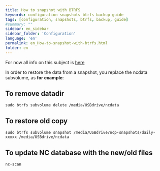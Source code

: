 ```yaml
---
title: How to snapshot with BTRFS
keywords: configuration snapshots btrfs backup guide
tags: [configuration, snapshots, btrfs, backup, guide]
#summary: ""
sidebar: en_sidebar
sidebar_folder: 'Configuration'
language: 'en'
permalink: en_How-to-snapshot-with-btrfs.html
folder: en
---
```



For now all info on this subject is [here](https://ownyourbits.com/category/btrfs/)

In order to restore the data from a snapshot, you replace the ncdata subvolume, as **for example**:

## To remove datadir
`sudo btrfs subvolume delete /media/USBdrive/ncdata`

## To restore old copy
`sudo btrfs subvolume snapshot /media/USBdrive/ncp-snapshots/daily-xxxxx /media/USBdrive/ncdata`

## To update NC database with the new/old files                    
`nc-scan`                                       
